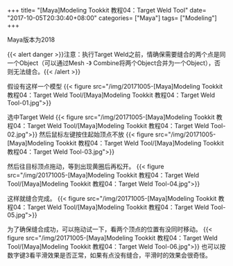 +++
title= "[Maya]Modeling Tookkit 教程04：Target Weld Tool"
date= "2017-10-05T20:30:40+08:00"
categories= ["Maya"]
tags= ["Modeling"]
+++


Maya版本为2018

{{< alert danger >}}注意：执行Target Weld之前，情确保需要缝合的两个点是同一个Object（可以通过Mesh -》 Combine将两个Object合并为一个Object），否则无法缝合。{{< /alert >}}

假设有这样一个模型
{{< figure src="/img/20171005-[Maya]Modeling Tookkit 教程04：Target Weld Tool/[Maya]Modeling Tookkit 教程04：Target Weld Tool-01.jpg">}}

选中Target Weld
{{< figure src="/img/20171005-[Maya]Modeling Tookkit 教程04：Target Weld Tool/[Maya]Modeling Tookkit 教程04：Target Weld Tool-02.jpg">}}
然后鼠标左键按住起始顶点不放
{{< figure src="/img/20171005-[Maya]Modeling Tookkit 教程04：Target Weld Tool/[Maya]Modeling Tookkit 教程04：Target Weld Tool-03.jpg">}}

然后往目标顶点拖动，等到出现黄圈后再松开。
{{< figure src="/img/20171005-[Maya]Modeling Tookkit 教程04：Target Weld Tool/[Maya]Modeling Tookkit 教程04：Target Weld Tool-04.jpg">}}

这样就缝合完成。
{{< figure src="/img/20171005-[Maya]Modeling Tookkit 教程04：Target Weld Tool/[Maya]Modeling Tookkit 教程04：Target Weld Tool-05.jpg">}}

为了确保缝合成功，可以拖动试一下，看两个顶点的位置有没同时移动。
{{< figure src="/img/20171005-[Maya]Modeling Tookkit 教程04：Target Weld Tool/[Maya]Modeling Tookkit 教程04：Target Weld Tool-06.jpg">}}
也可以按数字键3看平滑效果是否正常，如果有点没有缝合，平滑时的效果会很奇怪。
